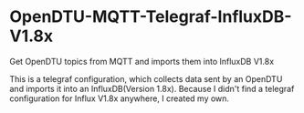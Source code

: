 # OpenDTU-MQTT-Telegraf-InfluxDB-V1.8x

Get OpenDTU topics from MQTT and imports them into InfluxDB V1.8x

This is a telegraf configuration, which collects data sent by an OpenDTU and imports it into an InfluxDB(Version 1.8x).
Because I didn't find a telegraf configuration for Influx V1.8x anywhere, I created my own.

